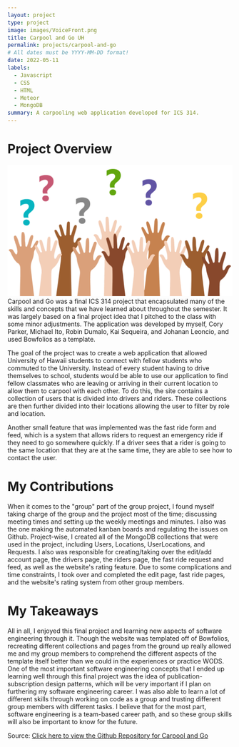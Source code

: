 ```yaml
---
layout: project
type: project
image: images/VoiceFront.png
title: Carpool and Go UH
permalink: projects/carpool-and-go
# All dates must be YYYY-MM-DD format!
date: 2022-05-11
labels:
  - Javascript
  - CSS
  - HTML
  - Meteor
  - MongoDB
summary: A carpooling web application developed for ICS 314.
---
```


# Project Overview

<img class="ui floated large image" src="../images/Questions.png" width = "550">
Carpool and Go was a final ICS 314 project that encapsulated many of the skills and concepts that we have learned about throughout the semester. It was largely based on a final project idea that I pitched to the class with some minor adjustments. The application was developed by myself, Cory Parker, Michael Ito, Robin Dumalo, Kai Sequeira, and Johanan Leoncio, and used Bowfolios as a template. 

The goal of the project was to create a web application that allowed University of Hawaii students to connect with fellow students who commuted to the University. Instead of every student having to drive themselves to school, students would be able to use our application to find fellow classmates who are leaving or arriving in their current location to allow them to carpool with each other. To do this, the site contains a collection of users that is divided into drivers and riders. These collections are then further divided into their locations allowing the user to filter by role and location.

Another small feature that was implemented was the fast ride form and feed, which is a system that allows riders to request an emergency ride if they need to go somewhere quickly. If a driver sees that a rider is going to the same location that they are at the same time, they are able to see how to contact the user.

# My Contributions

When it comes to the "group" part of the group project, I found myself taking charge of the group and the project most of the time; discussing meeting times and setting up the weekly meetings and minutes. I also was the one making the automated kanban boards and regulating the issues on Github. Project-wise, I created all of the MongoDB collections that were used in the project, including Users, Locations, UserLocations, and Requests. I also was responsible for creating/taking over the edit/add account page, the drivers page, the riders page, the fast ride request and feed, as well as the website's rating feature. Due to some complications and time constraints, I took over and completed the edit page, fast ride pages, and the website's rating system from other group members.

# My Takeaways

All in all, I enjoyed this final project and learning new aspects of software engineering through it. Though the website was templated off of Bowfolios, recreating different collections and pages from the ground up really allowed me and my group members to comprehend the different aspects of the template itself better than we could in the experiences or practice WODS. One of the most important software engineering concepts that I ended up learning well through this final project was the idea of publication-subscription design patterns, which will be very important if I plan on furthering my software engineering career. I was also able to learn a lot of different skills through working on code as a group and trusting different group members with different tasks. I believe that for the most part, software engineering is a team-based career path, and so these group skills will also be important to know for the future.

Source: <a href="https://github.com/carpool-and-go"><i class="large github icon"></i>Click here to view the Github Repository for Carpool and Go</a>
